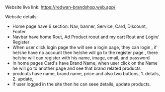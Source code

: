 Website live link: https://redwan-brandshop.web.app/

Website details: 

* Home page have 6 section: Nav, banner, Service, Card, Discount, Footer.
* Navbar have home Rout, Ad Product roout and my cart Rout and Login/ Register
* When user click login page the will see a login page, they can login , if he/she have no account then he/she will go to the register page , there he/she will can register with his name, image, email, and password
* In home pages Card's have Brand Name, when user click on the Name he will go to another page and see that brand related products 
* prodcuts have name, brand name, price and also two buttons, 1. details, 2. update,
* if user logged in the site then he can  seee details, update products.